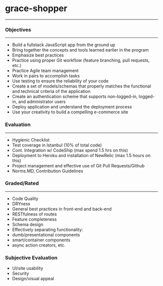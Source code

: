 # grace-shopper
---
### Objectives
___
+ Build a fullstack JavaScript app from the ground up
+ Bring together the concepts and tools learned earlier in the program
+ Emphasize best practices
+ Practice using proper Git workflow (feature branching, pull requests, etc.)
+ Practice Agile team management
+ Work in pairs to accomplish tasks
+ Use testing to ensure the reliability of your code
+ Create a set of models/schemas that properly matches the functional and technical criteria of the application
+ Create an authentication scheme that supports non-logged-in, logged-in, and administrator users
+ Deploy application and understand the deployment process
+ Use your creativity to build a compelling e-commerce site


### Evaluation
___
+ Hygienic Checklist
+ Test coverage in Istanbul (10% of total code)
+ Cont. Integration w/ CodeShip (max spend 1.5 hrs on this)
+ Deployment to Heroku and installation of NewRelic (max 1.5 hours on this)
+ Project management and effective use of Git Pull Requests/Github
+ Norms.MD, Contribution Guidelines

### Graded/Rated
___
+ Code Quality
+ DRYness
+ General best practices in front-end and back-end
+ RESTfulness of routes
+ Feature completeness
+ Schema design
+ Effectively separating functionality:
+ dumb/presentational components
+ smart/container components
+ async action creators, etc.

### Subjective Evaluation
+ UI/site usability
+ Security
+ Design/visual appeal
